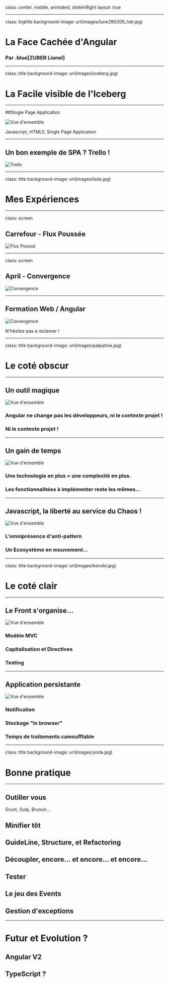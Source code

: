 class: center, middle, animated, slideInRight
layout: true

---

class: bigtitle
background-image: url(images/lune280209_hdr.jpg)

# La Face Cachée d'Angular

### Par .blue[ZUBER Lionel]

---

class: title
background-image: url(images/iceberg.jpg)

# La Facile visible de l'Iceberg

---

##Single Page Application

![Vue d'ensemble](images/ensemble.jpg)

Javascript, HTML5, Single Page Application

---

## Un bon exemple de SPA ? Trello !

![Trello](images/trello.jpg)


---

class: title
background-image: url(images/lsda.jpg)

# Mes Expériences

---

class: screen

## Carrefour - Flux Poussée

![Flux Poussé](images/fp.jpg)

---

class: screen

## April - Convergence

![Convergence](images/convergence.jpg)

---

## Formation Web / Angular

![Convergence](images/formation.jpg)

N'hésitez pas à réclamer !

---

class: title
background-image: url(images/palpatine.jpg)

# Le coté obscur

---

## Un outil magique

![Vue d'ensemble](images/baguette.png)

### Angular ne change pas les développeurs, ni le contexte projet !
### Ni le contexte projet !

---

## Un gain de temps

![Vue d'ensemble](images/montre.jpg)

### Une technologie en plus = une complexité en plus.
### Les fonctionnalitées à implémenter reste les mêmes...

---

## Javascript, la liberté au service du Chaos !

![Vue d'ensemble](images/chaos.jpg)

### L'omniprésence d'anti-pattern
### Un Ecosystème en mouvement...


---

class: title
background-image: url(images/kenobi.jpg)

# Le coté clair


---

## Le Front s'organise...

![Vue d'ensemble](images/xwing.jpg)

### Modèle MVC
### Capitalisation et Directives
### Testing

---

## Application persistante

![Vue d'ensemble](images/chene.jpg)

### Notification
### Stockage "in browser"
### Temps de traitements camoufflable

---

class: title
background-image: url(images/yoda.jpg)

# Bonne pratique

---

## Outiller vous

Grunt, Gulp, Brunch...

## Minifier tôt

## GuideLine, Structure, et Refactoring

## Découpler, encore... et encore... et encore...

## Tester

## Le jeu des Events

## Gestion d'exceptions

---

# Futur et Evolution ?

## Angular V2

## TypeScript ?
